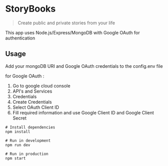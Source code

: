 # StoryBooks

> Create public and private stories from your life

This app uses Node.js/Express/MongoDB with Google OAuth for authentication

## Usage

Add your mongoDB URI and Google OAuth credentials to the config.env file

for Google OAuth :

1.  Go to google cloud console
2.  API's and Services
3.  Credentials
4.  Create Credentials
5.  Select OAuth Client ID
6.  Fill required information and use Google Client ID and Google Client Secret

```
# Install dependencies
npm install

# Run in development
npm run dev

# Run in production
npm start
```
